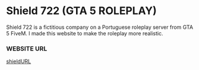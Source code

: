 # Shield 722 (GTA 5 ROLEPLAY)

Shield 722 is a fictitious company on a Portuguese roleplay server from GTA 5 FiveM. I made this website to make the roleplay more realistic.

### WEBSITE URL

[shieldURL](https://ivolopes-developer.github.io/shield722.github.io/)
